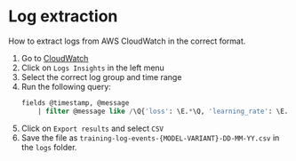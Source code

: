 # Log extraction

How to extract logs from AWS CloudWatch in the correct format.

1. Go to [CloudWatch](https://eu-central-1.console.aws.amazon.com/cloudwatch/home)
2. Click on `Logs Insights` in the left menu
3. Select the correct log group and time range
4. Run the following query:
    ```sql
    fields @timestamp, @message
        | filter @message like /\Q{'loss': \E.*\Q, 'learning_rate': \E.*\Q, 'epoch': \E.*\Q}\E/
    ```
5. Click on `Export results` and select `CSV`
6. Save the file as `training-log-events-{MODEL-VARIANT}-DD-MM-YY.csv` in the `logs` folder.